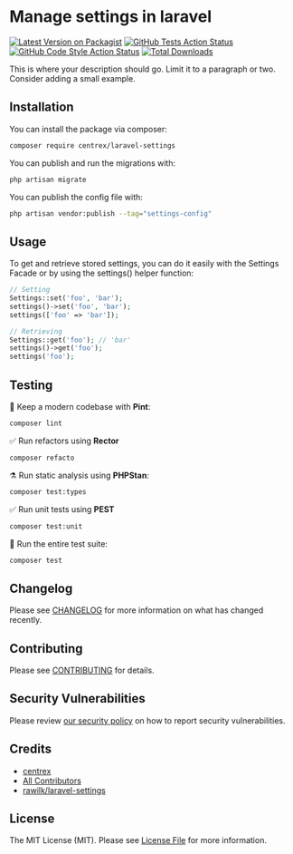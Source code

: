 # Manage settings in laravel

[![Latest Version on Packagist](https://img.shields.io/packagist/v/centrex/laravel-settings.svg?style=flat-square)](https://packagist.org/packages/centrex/laravel-settings)
[![GitHub Tests Action Status](https://img.shields.io/github/actions/workflow/status/centrex/laravel-settings/run-tests.yml?branch=main&label=tests&style=flat-square)](https://github.com/centrex/laravel-settings/actions?query=workflow%3Arun-tests+branch%3Amain)
[![GitHub Code Style Action Status](https://img.shields.io/github/actions/workflow/status/centrex/laravel-settings/fix-php-code-style-issues.yml?branch=main&label=code%20style&style=flat-square)](https://github.com/centrex/laravel-settings/actions?query=workflow%3A"Fix+PHP+code+style+issues"+branch%3Amain)
[![Total Downloads](https://img.shields.io/packagist/dt/centrex/laravel-settings?style=flat-square)](https://packagist.org/packages/centrex/laravel-settings)

This is where your description should go. Limit it to a paragraph or two. Consider adding a small example.

## Installation

You can install the package via composer:

```bash
composer require centrex/laravel-settings
```

You can publish and run the migrations with:

```bash
php artisan migrate
```

You can publish the config file with:

```bash
php artisan vendor:publish --tag="settings-config"
```

## Usage

To get and retrieve stored settings, you can do it easily with the Settings Facade or by using the settings() helper function:

```php
// Setting
Settings::set('foo', 'bar');
settings()->set('foo', 'bar');
settings(['foo' => 'bar']);

// Retrieving
Settings::get('foo'); // 'bar'
settings()->get('foo');
settings('foo');
```

## Testing

🧹 Keep a modern codebase with **Pint**:
```bash
composer lint
```

✅ Run refactors using **Rector**
```bash
composer refacto
```

⚗️ Run static analysis using **PHPStan**:
```bash
composer test:types
```

✅ Run unit tests using **PEST**
```bash
composer test:unit
```

🚀 Run the entire test suite:
```bash
composer test
```

## Changelog

Please see [CHANGELOG](CHANGELOG.md) for more information on what has changed recently.

## Contributing

Please see [CONTRIBUTING](CONTRIBUTING.md) for details.

## Security Vulnerabilities

Please review [our security policy](../../security/policy) on how to report security vulnerabilities.

## Credits

- [centrex](https://github.com/centrex)
- [All Contributors](../../contributors)
- [rawilk/laravel-settings](https://github.com/rawilk/laravel-settings)

## License

The MIT License (MIT). Please see [License File](LICENSE.md) for more information.
